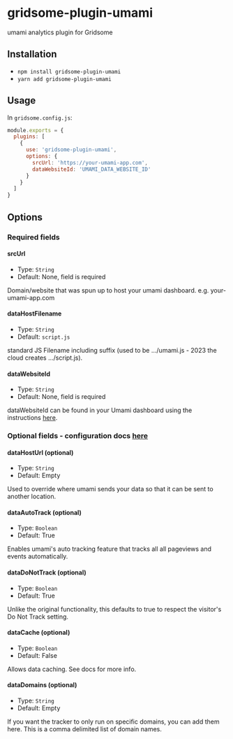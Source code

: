# gridsome-plugin-umami

umami analytics plugin for Gridsome

## Installation

* `npm install gridsome-plugin-umami`
* `yarn add gridsome-plugin-umami`

## Usage

In `gridsome.config.js`:

```js
module.exports = {
  plugins: [
    {
      use: 'gridsome-plugin-umami',
      options: {
        srcUrl: 'https://your-umami-app.com',
        dataWebsiteId: 'UMAMI_DATA_WEBSITE_ID'
      }
    }
  ]
}   
```

## Options

### Required fields

#### srcUrl

- Type: `String`
- Default: None, field is required

Domain/website that was spun up to host your umami dashboard. e.g. your-umami-app.com
#### dataHostFilename

- Type: `String`
- Default: `script.js`

standard JS Filename including suffix (used to be .../umami.js - 2023 the cloud creates .../script.js).

#### dataWebsiteId

- Type: `String`
- Default: None, field is required

dataWebsiteId can be found in your Umami dashboard using the instructions [here](https://umami.is/docs/collect-data).

### Optional fields - configuration docs [here](https://umami.is/docs/tracker-config)

#### dataHostUrl (optional)

- Type: `String`
- Default: Empty

Used to override where umami sends your data so that it can be sent to another location.

#### dataAutoTrack (optional)

- Type: `Boolean`
- Default: True

Enables umami's auto tracking feature that tracks all all pageviews and events automatically.

#### dataDoNotTrack (optional)

- Type: `Boolean`
- Default: True

Unlike the original functionality, this defaults to true to respect the visitor's Do Not Track setting.

#### dataCache (optional)

- Type: `Boolean`
- Default: False

Allows data caching. See docs for more info.

#### dataDomains (optional)

- Type: `String`
- Default: Empty

If you want the tracker to only run on specific domains, you can add them here. This is a comma delimited list of domain names.
